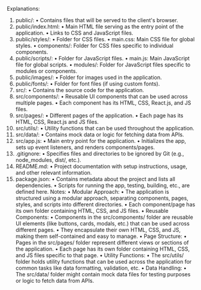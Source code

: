 
Explanations:
1.	public/:
•	Contains files that will be served to the client's browser.
2.	public/index.html:
•	Main HTML file serving as the entry point of the application.
•	Links to CSS and JavaScript files.
3.	public/styles/:
•	Folder for CSS files.
•	main.css: Main CSS file for global styles.
•	components/: Folder for CSS files specific to individual components.
4.	public/scripts/:
•	Folder for JavaScript files.
•	main.js: Main JavaScript file for global scripts.
•	modules/: Folder for JavaScript files specific to modules or components.
5.	public/images/:
•	Folder for images used in the application.
6.	public/fonts/:
•	Folder for font files (if using custom fonts).
7.	src/:
•	Contains the source code for the application.
8.	src/components/:
•	Reusable UI components that can be used across multiple pages.
•	Each component has its HTML, CSS, React.js, and JS files.
9.	src/pages/:
•	Different pages of the application.
•	Each page has its HTML, CSS, React.js and JS files.
10.	src/utils/:
•	Utility functions that can be used throughout the application.
11.	src/data/:
•	Contains mock data or logic for fetching data from APIs.
12.	src/app.js:
•	Main entry point for the application.
•	Initializes the app, sets up event listeners, and renders components/pages.
13.	.gitignore:
•	Specifies files and directories to be ignored by Git (e.g., node_modules, dist/, etc.).
14.	README.md:
•	Project documentation with setup instructions, usage, and other relevant information.
15.	package.json:
•	Contains metadata about the project and lists all dependencies.
•	Scripts for running the app, testing, building, etc., are defined here.
Notes:
•	Modular Approach:
•	The application is structured using a modular approach, separating components, pages, styles, and scripts into different directories.
•	Each component/page has its own folder containing HTML, CSS, and JS files.
•	Reusable Components:
•	Components in the src/components/ folder are reusable UI elements (like buttons, cards, modals, etc.) that can be used across different pages.
•	They encapsulate their own HTML, CSS, and JS, making them self-contained and easy to manage.
•	Page Structure:
•	Pages in the src/pages/ folder represent different views or sections of the application.
•	Each page has its own folder containing HTML, CSS, and JS files specific to that page.
•	Utility Functions:
•	The src/utils/ folder holds utility functions that can be used across the application for common tasks like data formatting, validation, etc.
•	Data Handling:
•	The src/data/ folder might contain mock data files for testing purposes or logic to fetch data from APIs.
